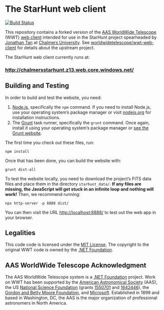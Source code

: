 # The StarHunt web client

[![Build Status](https://dev.azure.com/starhunt-project/starhunt-infra/_apis/build/status/starhunt-project.starhunt-web-client?branchName=master)](https://dev.azure.com/starhunt-project/starhunt-infra/_build/latest?definitionId=1&branchName=master)

This repository contains a forked version of the [AAS WorldWide Telescope]
(WWT) [web client] intended for use in the StarHunt project spearheaded by
[Jonathan Tan] at [Chalmers University]. See
[worldwidetelescope/wwt-web-client] for details about the upstream project.

[AAS WorldWide Telescope]: http://worldwidetelescope.org/
[web client]: http://worldwidetelescope.org/webclient
[Jonathan Tan]: https://www.chalmers.se/en/staff/Pages/jonathan-tan.aspx
[Chalmers University]: https://www.chalmers.se/en/departments/see/research/Astronomy-and-Plasma-Physics/Pages/default.aspx
[worldwidetelescope/wwt-web-client]: https://github.com/worldwidetelescope/wwt-web-client/

The StarHunt web client currently runs at:

### http://chalmersstarhunt.z13.web.core.windows.net/


## Building and Testing

In order to build and test the website, you need:

1. [Node.js](https://nodejs.org/), specifically the `npm` command. If you need
   to install Node.js, use your operating system’s package manager or visit
   [nodejs.org](https://nodejs.org/) for installation instructions.
2. The [Grunt](https://gruntjs.com/) task runner, specifically the `grunt`
   command. Once again, install it using your operating system’s package
   manager or [see the Grunt website](https://gruntjs.com/getting-started).

The first time you check out these files, run:

```
npm install
```

Once that has been done, you can build the website with:

```
grunt dist-all
```

To test the website locally, you need to download the project’s FITS data
files and place them in the directory `starhunt_data/`. **If any files are
missing, the JavaScript will get stuck in an infinite loop and nothing will
work!** Then, we recommend running:

```
npx http-server -p 8888 dist/
```

You can then visit the URL <http://localhost:8888/> to test out the web
app in your browser.


## Legalities

This code code is licensed under the [MIT License]. The copyright to the
original WWT code is owned by the [.NET Foundation].

[MIT License]: https://opensource.org/licenses/MIT

## AAS WorldWide Telescope Acknowledgment

The AAS WorldWide Telescope system is a [.NET Foundation] project. Work on WWT
has been supported by the [American Astronomical Society] (AAS), the US
[National Science Foundation] (grants [1550701] and [1642446]), the
[Gordon and Betty Moore Foundation], and [Microsoft]. Established in 1899 and
based in Washington, DC, the AAS is the major organization of professional
astronomers in North America.

[American Astronomical Society]: https://aas.org/
[.NET Foundation]: https://dotnetfoundation.org/
[National Science Foundation]: https://www.nsf.gov/
[1550701]: https://www.nsf.gov/awardsearch/showAward?AWD_ID=1550701
[1642446]: https://www.nsf.gov/awardsearch/showAward?AWD_ID=1642446
[Gordon and Betty Moore Foundation]: https://www.moore.org/
[Microsoft]: https://www.microsoft.com/
